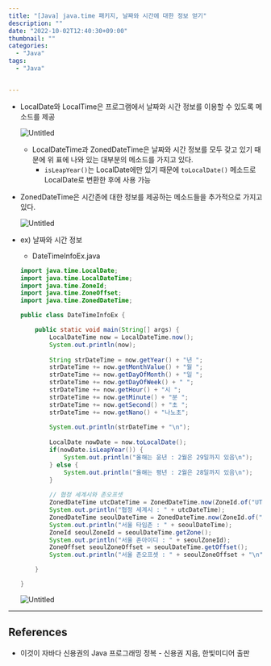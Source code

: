 ```yaml
---
title: "[Java] java.time 패키지, 날짜와 시간에 대한 정보 얻기"
description: ""
date: "2022-10-02T12:40:30+09:00"
thumbnail: ""
categories:
  - "Java"
tags:
  - "Java"


---
```

<!--more-->

- LocalDate와 LocalTime은 프로그램에서 날짜와 시간 정보를 이용할 수 있도록 메소드를 제공
    
    ![Untitled](/images/lang_java/basicAPI/날짜와_시간에_대한_정보_얻기/Untitled.png)
    
    - LocalDateTime과 ZonedDateTime은 날짜와 시간 정보를 모두 갖고 있기 때문에 위 표에 나와 있는 대부분의 메소드를 가지고 있다.
        - `isLeapYear()`는 LocalDate에만 있기 때문에 `toLocalDate()` 메소드로 LocalDate로 변환한 후에 사용 가능
- ZonedDateTime은 시간존에 대한 정보를 제공하는 메소드들을 추가적으로 가지고 있다.
    
    ![Untitled](/images/lang_java/basicAPI/날짜와_시간에_대한_정보_얻기/Untitled%201.png)
    
- ex) 날짜와 시간 정보
    - DateTimeInfoEx.java
    
    ```java
    import java.time.LocalDate;
    import java.time.LocalDateTime;
    import java.time.ZoneId;
    import java.time.ZoneOffset;
    import java.time.ZonedDateTime;
    
    public class DateTimeInfoEx {
    
    	public static void main(String[] args) {
    		LocalDateTime now = LocalDateTime.now();
    		System.out.println(now);
    		
    		String strDateTime = now.getYear() + "년 ";
    		strDateTime += now.getMonthValue() + "월 ";
    		strDateTime += now.getDayOfMonth() + "일 ";
    		strDateTime += now.getDayOfWeek() + " ";
    		strDateTime += now.getHour() + "시 ";
    		strDateTime += now.getMinute() + "분 ";
    		strDateTime += now.getSecond() + "초 ";
    		strDateTime += now.getNano() + "나노초";
    		
    		System.out.println(strDateTime + "\n");
    		
    		LocalDate nowDate = now.toLocalDate();
    		if(nowDate.isLeapYear()) {
    			System.out.println("올해는 윤년 : 2월은 29일까지 있음\n");
    		} else {
    			System.out.println("올해는 평년 : 2월은 28일까지 있음\n");
    		}
    		
    		// 협정 세계시와 존오프셋
    		ZonedDateTime utcDateTime = ZonedDateTime.now(ZoneId.of("UTC"));
    		System.out.println("협정 세계시 : " + utcDateTime);
    		ZonedDateTime seoulDateTime = ZonedDateTime.now(ZoneId.of("Asia/Seoul"));
    		System.out.println("서울 타임존 : " + seoulDateTime);
    		ZoneId seoulZoneId = seoulDateTime.getZone();
    		System.out.println("서울 존아이디 : " + seoulZoneId);
    		ZoneOffset seoulZoneOffset = seoulDateTime.getOffset();
    		System.out.println("서울 존오프셋 : " + seoulZoneOffset + "\n");
    
    	}
    
    }
    ```
    
    ![Untitled](/images/lang_java/basicAPI/날짜와_시간에_대한_정보_얻기/Untitled%202.png)
    

---

## References

- 이것이 자바다 신용권의 Java 프로그래밍 정복 - 신용권 지음, 한빛미디어 출판